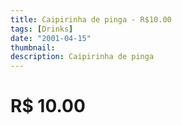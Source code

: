 ```yaml
---
title: Caipirinha de pinga - R$10.00
tags: [Drinks]
date: "2001-04-15"
thumbnail: 
description: Caipirinha de pinga
---
```


# R$ 10.00